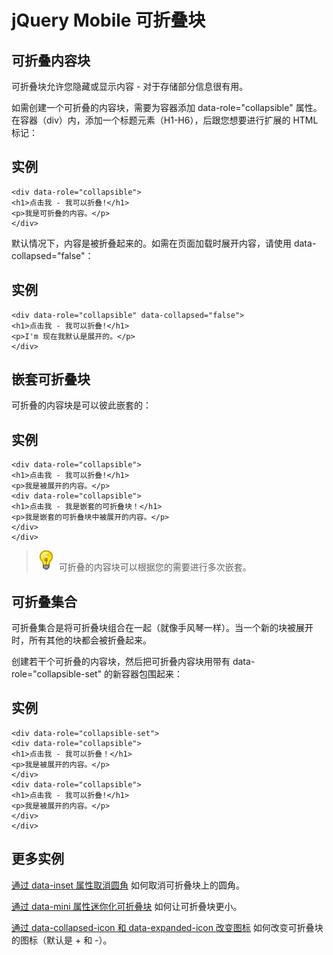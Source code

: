 # jQuery Mobile 可折叠块

## 可折叠内容块

可折叠块允许您隐藏或显示内容 - 对于存储部分信息很有用。

如需创建一个可折叠的内容块，需要为容器添加 data-role="collapsible" 属性。在容器（div）内，添加一个标题元素（H1-H6），后跟您想要进行扩展的 HTML 标记：

## 实例

```
<div data-role="collapsible">
<h1>点击我 - 我可以折叠!</h1>
<p>我是可折叠的内容。</p>
</div>

```

默认情况下，内容是被折叠起来的。如需在页面加载时展开内容，请使用 data-collapsed="false"：

## 实例

```
<div data-role="collapsible" data-collapsed="false">
<h1>点击我 - 我可以折叠!</h1>
<p>I'm 现在我默认是展开的。</p>
</div>

```

## 嵌套可折叠块

可折叠的内容块是可以彼此嵌套的：

## 实例

```
<div data-role="collapsible">
<h1>点击我 - 我可以折叠!</h1>
<p>我是被展开的内容。</p>
<div data-role="collapsible">
<h1>点击我 - 我是嵌套的可折叠块！</h1>
<p>我是嵌套的可折叠块中被展开的内容。</p>
</div>
</div>

```

> ![lamp](../img/lamp.jpg)
> 可折叠的内容块可以根据您的需要进行多次嵌套。 

## 可折叠集合

可折叠集合是将可折叠块组合在一起（就像手风琴一样）。当一个新的块被展开时，所有其他的块都会被折叠起来。

创建若干个可折叠的内容块，然后把可折叠内容块用带有 data-role="collapsible-set" 的新容器包围起来：

## 实例

```
<div data-role="collapsible-set">
<div data-role="collapsible">
<h1>点击我 - 我可以折叠！</h1>
<p>我是被展开的内容。</p>
</div>
<div data-role="collapsible">
<h1>点击我 - 我可以折叠!</h1>
<p>我是被展开的内容。</p>
</div>
</div>

```



## 更多实例

[通过 data-inset 属性取消圆角](/try/try.php?filename=tryjqmob_collapsible_inset)
如何取消可折叠块上的圆角。

[通过 data-mini 属性迷你化可折叠块](/try/try.php?filename=tryjqmob_collapsible_mini)
如何让可折叠块更小。

[通过 data-collapsed-icon 和 data-expanded-icon 改变图标](/try/try.php?filename=tryjqmob_collapsible_icons)
如何改变可折叠块的图标（默认是 + 和 -）。
